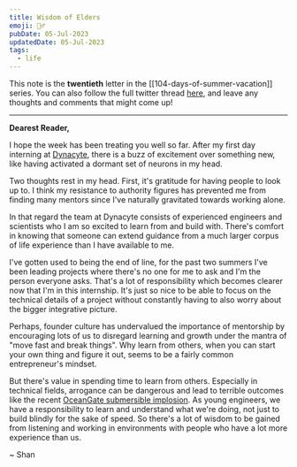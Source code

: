 ```yaml
---
title: Wisdom of Elders
emoji: 🧙‍♂
pubDate: 05-Jul-2023
updatedDate: 05-Jul-2023
tags:
  - life
---
```


This note is the **twentieth** letter in the [[104-days-of-summer-vacation]] series. You can also follow the full twitter thread [here](https://twitter.com/solderneer/status/1668911213810716672), and leave any thoughts and comments that might come up!

---

**Dearest Reader,**

I hope the week has been treating you well so far. After my first day interning at [Dynacyte](https://www.dynacyte.com/), there is a buzz of excitement over something new, like having activated a dormant set of neurons in my head.

Two thoughts rest in my head. First, it's gratitude for having people to look up to. I think my resistance to authority figures has prevented me from finding many mentors since I've naturally gravitated towards working alone.

In that regard the team at Dynacyte consists of experienced engineers and scientists who I am so excited to learn from and build with. There's comfort in knowing that someone can extend guidance from a much larger corpus of life experience than I have available to me. 

I've gotten used to being the end of line, for the past two summers I've been leading projects where there's no one for me to ask and I'm the person everyone asks. That's a lot of responsibility which becomes clearer now that I'm in this internship. It's just so nice to be able to focus on the technical details of a project without constantly having to also worry about the bigger integrative picture.

Perhaps, founder culture has undervalued the importance of mentorship by encouraging lots of us to disregard learning and growth under the mantra of "move fast and break things". Why learn from others, when you can start your own thing and figure it out, seems to be a fairly common entrepreneur's mindset.

But there's value in spending time to learn from others. Especially in technical fields, arrogance can be dangerous and lead to terrible outcomes like the recent [OceanGate submersible implosion](https://en.wikipedia.org/wiki/Titan_submersible_implosion). As young engineers, we have a responsibility to learn and understand what we're doing, not just to build blindly for the sake of speed. So there's a lot of wisdom to be gained from listening and working in environments with people who have a lot more experience than us.

~ Shan
